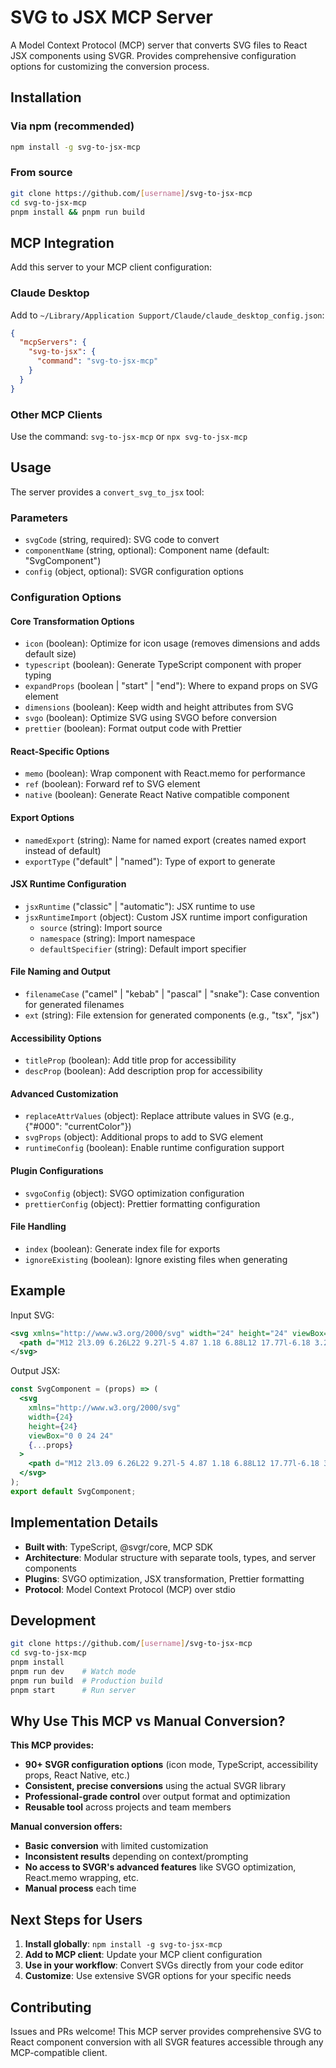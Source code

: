 # SVG to JSX MCP Server

A Model Context Protocol (MCP) server that converts SVG files to React JSX components using SVGR. Provides comprehensive configuration options for customizing the conversion process.

## Installation

### Via npm (recommended)
```bash
npm install -g svg-to-jsx-mcp
```

### From source
```bash
git clone https://github.com/[username]/svg-to-jsx-mcp
cd svg-to-jsx-mcp
pnpm install && pnpm run build
```

## MCP Integration

Add this server to your MCP client configuration:

### Claude Desktop
Add to `~/Library/Application Support/Claude/claude_desktop_config.json`:
```json
{
  "mcpServers": {
    "svg-to-jsx": {
      "command": "svg-to-jsx-mcp"
    }
  }
}
```

### Other MCP Clients
Use the command: `svg-to-jsx-mcp` or `npx svg-to-jsx-mcp`

## Usage

The server provides a `convert_svg_to_jsx` tool:

### Parameters
- `svgCode` (string, required): SVG code to convert
- `componentName` (string, optional): Component name (default: "SvgComponent")  
- `config` (object, optional): SVGR configuration options

### Configuration Options

#### Core Transformation Options
- `icon` (boolean): Optimize for icon usage (removes dimensions and adds default size)
- `typescript` (boolean): Generate TypeScript component with proper typing
- `expandProps` (boolean | "start" | "end"): Where to expand props on SVG element
- `dimensions` (boolean): Keep width and height attributes from SVG
- `svgo` (boolean): Optimize SVG using SVGO before conversion
- `prettier` (boolean): Format output code with Prettier

#### React-Specific Options
- `memo` (boolean): Wrap component with React.memo for performance
- `ref` (boolean): Forward ref to SVG element
- `native` (boolean): Generate React Native compatible component

#### Export Options
- `namedExport` (string): Name for named export (creates named export instead of default)
- `exportType` ("default" | "named"): Type of export to generate

#### JSX Runtime Configuration
- `jsxRuntime` ("classic" | "automatic"): JSX runtime to use
- `jsxRuntimeImport` (object): Custom JSX runtime import configuration
  - `source` (string): Import source
  - `namespace` (string): Import namespace
  - `defaultSpecifier` (string): Default import specifier

#### File Naming and Output
- `filenameCase` ("camel" | "kebab" | "pascal" | "snake"): Case convention for generated filenames
- `ext` (string): File extension for generated components (e.g., "tsx", "jsx")

#### Accessibility Options
- `titleProp` (boolean): Add title prop for accessibility
- `descProp` (boolean): Add description prop for accessibility

#### Advanced Customization
- `replaceAttrValues` (object): Replace attribute values in SVG (e.g., {"#000": "currentColor"})
- `svgProps` (object): Additional props to add to SVG element
- `runtimeConfig` (boolean): Enable runtime configuration support

#### Plugin Configurations
- `svgoConfig` (object): SVGO optimization configuration
- `prettierConfig` (object): Prettier formatting configuration

#### File Handling
- `index` (boolean): Generate index file for exports
- `ignoreExisting` (boolean): Ignore existing files when generating

## Example

Input SVG:
```xml
<svg xmlns="http://www.w3.org/2000/svg" width="24" height="24" viewBox="0 0 24 24">
  <path d="M12 2l3.09 6.26L22 9.27l-5 4.87 1.18 6.88L12 17.77l-6.18 3.25L7 14.14 2 9.27l6.91-1.01L12 2z"/>
</svg>
```

Output JSX:
```jsx
const SvgComponent = (props) => (
  <svg
    xmlns="http://www.w3.org/2000/svg"
    width={24}
    height={24}
    viewBox="0 0 24 24"
    {...props}
  >
    <path d="M12 2l3.09 6.26L22 9.27l-5 4.87 1.18 6.88L12 17.77l-6.18 3.25L7 14.14 2 9.27l6.91-1.01L12 2z" />
  </svg>
);
export default SvgComponent;
```

## Implementation Details

- **Built with**: TypeScript, @svgr/core, MCP SDK
- **Architecture**: Modular structure with separate tools, types, and server components
- **Plugins**: SVGO optimization, JSX transformation, Prettier formatting
- **Protocol**: Model Context Protocol (MCP) over stdio

## Development

```bash
git clone https://github.com/[username]/svg-to-jsx-mcp
cd svg-to-jsx-mcp
pnpm install
pnpm run dev    # Watch mode
pnpm run build  # Production build
pnpm start      # Run server
```

## Why Use This MCP vs Manual Conversion?

**This MCP provides:**
- **90+ SVGR configuration options** (icon mode, TypeScript, accessibility props, React Native, etc.)
- **Consistent, precise conversions** using the actual SVGR library
- **Professional-grade control** over output format and optimization
- **Reusable tool** across projects and team members

**Manual conversion offers:**
- **Basic conversion** with limited customization
- **Inconsistent results** depending on context/prompting
- **No access to SVGR's advanced features** like SVGO optimization, React.memo wrapping, etc.
- **Manual process** each time

## Next Steps for Users

1. **Install globally**: `npm install -g svg-to-jsx-mcp`
2. **Add to MCP client**: Update your MCP client configuration
3. **Use in your workflow**: Convert SVGs directly from your code editor
4. **Customize**: Use extensive SVGR options for your specific needs

## Contributing

Issues and PRs welcome! This MCP server provides comprehensive SVG to React component conversion with all SVGR features accessible through any MCP-compatible client.